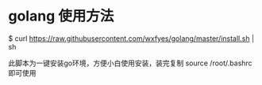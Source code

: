 # golang  使用方法
$ curl https://raw.githubusercontent.com/wxfyes/golang/master/install.sh | sh

此脚本为一键安装go环境，方便小白使用安装，装完复制 source /root/.bashrc 即可使用
